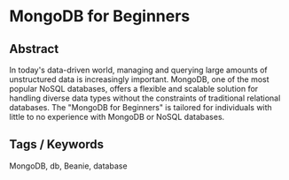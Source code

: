 # MongoDB for Beginners


## Abstract

In today's data-driven world, managing and querying large amounts of unstructured data is increasingly important. MongoDB, one of the most popular NoSQL databases, offers a flexible and scalable solution for handling diverse data types without the constraints of traditional relational databases. The "MongoDB for Beginners" is tailored for individuals with little to no experience with MongoDB or NoSQL databases.


## Tags / Keywords

MongoDB, db, Beanie, database